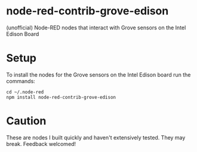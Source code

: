 # node-red-contrib-grove-edison
(unofficial) Node-RED nodes that interact with Grove sensors on the Intel Edison Board

# Setup
To install the nodes for the Grove sensors on the Intel Edison board run the commands:

```
cd ~/.node-red
npm install node-red-contrib-grove-edison
```

# Caution
These are nodes I built quickly and haven't extensively tested. They may break. Feedback welcomed!
